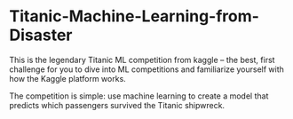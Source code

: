 # Titanic-Machine-Learning-from-Disaster
This is the legendary Titanic ML competition from kaggle – the best, first challenge for you to dive into ML competitions and familiarize yourself with how the Kaggle platform works.  

The competition is simple: use machine learning to create a model that predicts which passengers survived the Titanic shipwreck.
